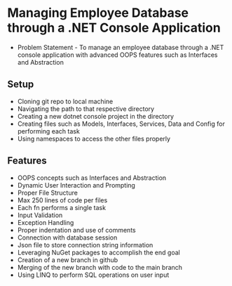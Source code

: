 # Managing Employee Database through a .NET Console Application

* Problem Statement - To manage an employee database through a .NET console application with advanced OOPS features such as Interfaces and Abstraction

## Setup
- Cloning git repo to local machine
- Navigating the path to that respective directory
- Creating a new dotnet console project in the directory
- Creating files such as Models, Interfaces, Services, Data and Config for performing each task
- Using namespaces to access the other files properly

## Features
- OOPS concepts such as Interfaces and Abstraction
- Dynamic User Interaction and Prompting
- Proper File Structure
- Max 250 lines of code per files
- Each fn performs a single task
- Input Validation
- Exception Handling
- Proper indentation and use of comments
- Connection with database session
- Json file to store connection string information
- Leveraging NuGet packages to accomplish the end goal
- Creation of a new branch in github
- Merging of the new branch with code to the main branch
- Using LINQ to perform SQL operations on user input 
